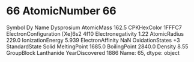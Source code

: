 # 66 AtomicNumber                       66
Symbol                             Dy
Name                       Dysprosium
AtomicMass                      162.5
CPKHexColor                    1FFFC7
ElectronConfiguration    [Xe]6s2 4f10
Electronegativity                1.22
AtomicRadius                    229.0
IonizationEnergy                5.939
ElectronAffinity                  NaN
OxidationStates                    +3
StandardState                   Solid
MeltingPoint                   1685.0
BoilingPoint                   2840.0
Density                          8.55
GroupBlock                 Lanthanide
YearDiscovered                   1886
Name: 65, dtype: object